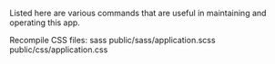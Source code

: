 Listed here are various commands that are useful in maintaining and operating this app.


Recompile CSS files:
sass public/sass/application.scss public/css/application.css